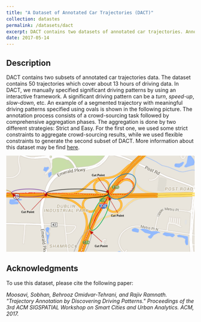 ```yaml
---
title: "A Dataset of Annotated Car Trajectories (DACT)"
collection: datastes
permalink: /datasets/dact
excerpt: DACT contains two datasets of annotated car trajectories. Annotation is based on identifying significant driving patterns (e.g., making a turn, a hard-braking event, etc.) in a trajectory. These datasets are suitable for validation of trajectory segmentation approaches. 
date: 2017-05-14
---
```


## Description
DACT contains two subsets of annotated car trajectories data. The dataset contains 50 trajectories which cover about 13 hours of driving data. In DACT, we manually specified significant driving patterns by using an interactive framework. A significant driving pattern can be a *turn*, *speed-up*, *slow-down*, etc. An example of a segmented trajectory with meaningful driving patterns specified using ovals is shown in the following picture. The annotation process consists of a crowd-sourcing task followed by comprehensive aggregation phases. The aggregation is done by two different strategies: Strict and Easy. For the first one, we used some strict constraints to aggregate crowd-sourcing results, while we used flexible constraints to generate the second subset of DACT. More information about this dataset may be find [here](https://arxiv.org/abs/1705.05219). 


![alt text](/files/sample_trip.png "A sample segmented trajectory")


## Acknowledgments
To use this dataset, please cite the following paper: 

*Moosavi, Sobhan, Behrooz Omidvar-Tehrani, and Rajiv Ramnath. "Trajectory Annotation by Discovering Driving Patterns." Proceedings of the 3rd ACM SIGSPATIAL Workshop on Smart Cities and Urban Analytics. ACM, 2017.*
